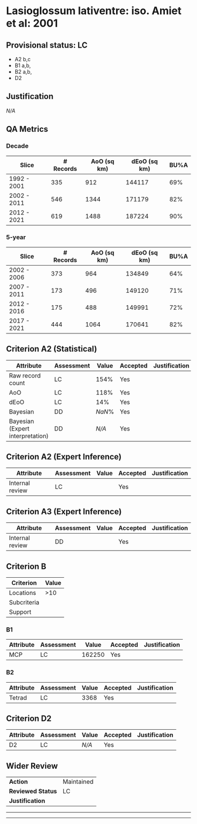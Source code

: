 # Lasioglossum lativentre: iso. Amiet et al: 2001
## Provisional status: LC
- A2 b,c
- B1 a,b, 
- B2 a,b, 
- D2

## Justification
*N/A*
## QA Metrics
### Decade
| Slice | # Records | AoO (sq km) | dEoO (sq km) |BU%A |
|---|---|---|---|---|
|1992 - 2001|335|912|144117|69%|
|2002 - 2011|546|1344|171179|82%|
|2012 - 2021|619|1488|187224|90%|
### 5-year
| Slice | # Records | AoO (sq km) | dEoO (sq km) |BU%A |
|---|---|---|---|---|
|2002 - 2006|373|964|134849|64%|
|2007 - 2011|173|496|149120|71%|
|2012 - 2016|175|488|149991|72%|
|2017 - 2021|444|1064|170641|82%|
## Criterion A2 (Statistical)
|Attribute|Assessment|Value|Accepted|Justification
|---|---|---|---|---|
|Raw record count|LC|154%|Yes||
|AoO|LC|118%|Yes||
|dEoO|LC|14%|Yes||
|Bayesian|DD|*NaN*%|Yes||
|Bayesian (Expert interpretation)|DD|*N/A*|Yes||
## Criterion A2 (Expert Inference)
|Attribute|Assessment|Value|Accepted|Justification
|---|---|---|---|---|
|Internal review|LC||Yes||
## Criterion A3 (Expert Inference)
|Attribute|Assessment|Value|Accepted|Justification
|---|---|---|---|---|
|Internal review|DD||Yes||
## Criterion B
|Criterion| Value|
|---|---|
|Locations|>10|
|Subcriteria||
|Support||
### B1
|Attribute|Assessment|Value|Accepted|Justification
|---|---|---|---|---|
|MCP|LC|162250|Yes||
### B2
|Attribute|Assessment|Value|Accepted|Justification
|---|---|---|---|---|
|Tetrad|LC|3368|Yes||
## Criterion D2
|Attribute|Assessment|Value|Accepted|Justification
|---|---|---|---|---|
|D2|LC|*N/A*|Yes||
## Wider Review
|  |  |
|---|---|
|**Action**|Maintained|
|**Reviewed Status**|LC|
|**Justification**||
---
 ---
 <br><br>
